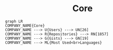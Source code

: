 <h1 align="center">Core</h1>

```mermaid
graph LR
COMPANY_NAME{Core}
COMPANY_NAME ---> U{Users} ---> UN[26]
COMPANY_NAME ---> R{Repositories} ---> RN[1857]
COMPANY_NAME ---> G{Gists} ---> GN[19]
COMPANY_NAME ---> ML{Most Used<br>Languages}
```
